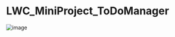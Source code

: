 # LWC_MiniProject_ToDoManager

![image](https://github.com/user-attachments/assets/f6ec92d5-fa57-4005-b596-125d4e8e41de)
